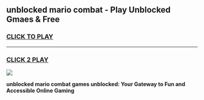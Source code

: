 
## unblocked mario combat - Play Unblocked Gmaes & Free
<h3>
<a href="https://news.freeplayer.one?title=unblocked_mario_combat&ref=16F">CLICK TO PLAY</a></h3>
<hr>

<h3>
<a href="https://news.freeplayer.one?title=unblocked_mario_combat&ref=16F">CLICK 2 PLAY</a>
  
</h3>

<a href="https://news.freeplayer.one?title=unblocked_mario_combat&ref=16F/"><img src="https://clearcache.store/games.png"></a>


**unblocked mario combat games unblocked: Your Gateway to Fun and Accessible Online Gaming**
